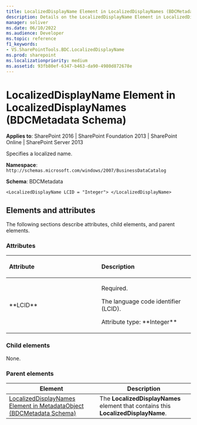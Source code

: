 ```yaml
---
title: LocalizedDisplayName Element in LocalizedDisplayNames (BDCMetadata Schema)
description: Details on the LocalizedDisplayName Element in LocalizedDisplayNames (BDCMetadata Schema)
manager: soliver
ms.date: 06/10/2022
ms.audience: Developer
ms.topic: reference
f1_keywords:
- VS.SharePointTools.BDC.LocalizedDisplayName
ms.prod: sharepoint
ms.localizationpriority: medium
ms.assetid: 93fb80ef-6347-b463-da90-4980d872678e
---
```


# LocalizedDisplayName Element in LocalizedDisplayNames (BDCMetadata Schema)

**Applies to**: SharePoint 2016 | SharePoint Foundation 2013 | SharePoint Online | SharePoint Server 2013

Specifies a localized name.

**Namespace**: `http://schemas.microsoft.com/windows/2007/BusinessDataCatalog`

**Schema**: BDCMetadata

```XML<
<LocalizedDisplayName LCID = "Integer"> </LocalizedDisplayName>
```

## Elements and attributes

The following sections describe attributes, child elements, and parent elements.

### Attributes

<table>
<colgroup>
<col width="50%" />
<col width="50%" />
</colgroup>
<thead>
<tr class="header">
<th align="left"><p>Attribute</p></th>
<th align="left"><p>Description</p></th>
</tr>
</thead>
<tbody>
<tr class="odd">
<td align="left"><p>**LCID**</p></td>
<td align="left"><p>Required.</p>
<p>The language code identifier (LCID).</p>
<p>Attribute type: **Integer**</p></td>
</tr>
</tbody>
</table>

### Child elements

None.

### Parent elements

  
| Element | Description |
| --- | --- |
| [LocalizedDisplayNames Element in MetadataObject (BDCMetadata Schema)](localizeddisplaynames-element-in-metadataobject-bdcmetadata-schema.md) | The **LocalizedDisplayNames** element that contains this **LocalizedDisplayName**. |








